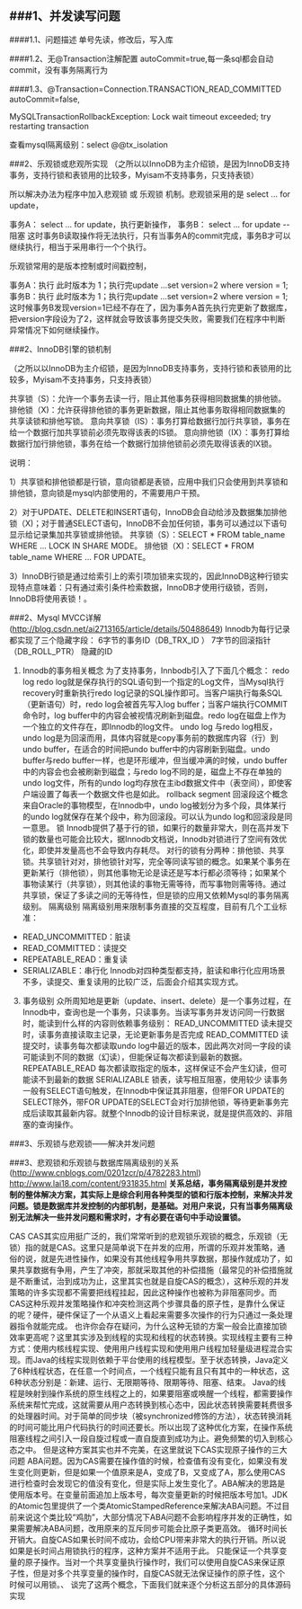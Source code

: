 ###1、并发读写问题
---
####1.1、问题描述
单号先读，修改后，写入库

####1.2、无@Transaction注解配置
autoCommit=true,每一条sql都会自动commit，没有事务隔离行为

####1.3、@Transaction=Connection.TRANSACTION_READ_COMMITTED
autoCommit=false,

MySQLTransactionRollbackException: Lock wait timeout exceeded; try restarting transaction

查看mysql隔离级别：select @@tx_isolation

###2、乐观锁或悲观所实现
（之所以以InnoDB为主介绍锁，是因为InnoDB支持事务，支持行锁和表锁用的比较多，Myisam不支持事务，只支持表锁）

所以解决办法为程序中加入悲观锁 或 乐观锁 机制。悲观锁采用的是 select ... for update，

事务A：  select ... for update，执行更新操作，
事务B：  select ... for update --阻塞
这时事务B读取操作将无法执行，只有当事务A的commit完成，事务B才可以继续执行，相当于采用串行一个个执行。

乐观锁常用的是版本控制或时间戳控制，

事务A：执行 此时版本为 1；执行完update ...set version=2 where version = 1;
事务B：执行 此时版本为 1；执行完update ...set version=2 where version = 1;
这时候事务B发现version=1已经不存在了，因为事务A首先执行完更新了数据库，把version字段设为了2，这样就会导致该事务提交失败，需要我们在程序中判断异常情况下如何继续操作。

###2、InnoDB引擎的锁机制

（之所以以InnoDB为主介绍锁，是因为InnoDB支持事务，支持行锁和表锁用的比较多，Myisam不支持事务，只支持表锁）

共享锁（S）：允许一个事务去读一行，阻止其他事务获得相同数据集的排他锁。
排他锁（X)：允许获得排他锁的事务更新数据，阻止其他事务取得相同数据集的共享读锁和排他写锁。
意向共享锁（IS）：事务打算给数据行加行共享锁，事务在给一个数据行加共享锁前必须先取得该表的IS锁。
意向排他锁（IX）：事务打算给数据行加行排他锁，事务在给一个数据行加排他锁前必须先取得该表的IX锁。

说明：

1）共享锁和排他锁都是行锁，意向锁都是表锁，应用中我们只会使用到共享锁和排他锁，意向锁是mysql内部使用的，不需要用户干预。

2）对于UPDATE、DELETE和INSERT语句，InnoDB会自动给涉及数据集加排他锁（X)；对于普通SELECT语句，InnoDB不会加任何锁，事务可以通过以下语句显示给记录集加共享锁或排他锁。
共享锁（S）：SELECT * FROM table_name WHERE ... LOCK IN SHARE MODE。
排他锁（X)：SELECT * FROM table_name WHERE ... FOR UPDATE。

3）InnoDB行锁是通过给索引上的索引项加锁来实现的，因此InnoDB这种行锁实现特点意味着：只有通过索引条件检索数据，InnoDB才使用行级锁，否则，InnoDB将使用表锁！。

###2、Mysql MVCC详解(http://blog.csdn.net/ai2713165/article/details/50488649)
Innodb为每行记录都实现了三个隐藏字段：
6字节的事务ID（DB_TRX_ID ）
7字节的回滚指针（DB_ROLL_PTR）
隐藏的ID

1. Innodb的事务相关概念
为了支持事务，Innbodb引入了下面几个概念：
redo log
redo log就是保存执行的SQL语句到一个指定的Log文件，当Mysql执行recovery时重新执行redo log记录的SQL操作即可。当客户端执行每条SQL（更新语句）时，redo log会被首先写入log buffer；当客户端执行COMMIT命令时，log buffer中的内容会被视情况刷新到磁盘。redo log在磁盘上作为一个独立的文件存在，即Innodb的log文件。
undo log
与redo log相反，undo log是为回滚而用，具体内容就是copy事务前的数据库内容（行）到undo buffer，在适合的时间把undo buffer中的内容刷新到磁盘。undo buffer与redo buffer一样，也是环形缓冲，但当缓冲满的时候，undo buffer中的内容会也会被刷新到磁盘；与redo log不同的是，磁盘上不存在单独的undo log文件，所有的undo log均存放在主ibd数据文件中（表空间），即使客户端设置了每表一个数据文件也是如此。
rollback segment
回滚段这个概念来自Oracle的事物模型，在Innodb中，undo log被划分为多个段，具体某行的undo log就保存在某个段中，称为回滚段。可以认为undo log和回滚段是同一意思。
锁
Innodb提供了基于行的锁，如果行的数量非常大，则在高并发下锁的数量也可能会比较大，据Innodb文档说，Innodb对锁进行了空间有效优化，即使并发量高也不会导致内存耗尽。
对行的锁有分两种：排他锁、共享锁。共享锁针对对，排他锁针对写，完全等同读写锁的概念。如果某个事务在更新某行（排他锁），则其他事物无论是读还是写本行都必须等待；如果某个事物读某行（共享锁），则其他读的事物无需等待，而写事物则需等待。通过共享锁，保证了多读之间的无等待性，但是锁的应用又依赖Mysql的事务隔离级别。
隔离级别
隔离级别用来限制事务直接的交互程度，目前有几个工业标准：
- READ_UNCOMMITTED：脏读
- READ_COMMITTED：读提交
- REPEATABLE_READ：重复读
- SERIALIZABLE：串行化
Innodb对四种类型都支持，脏读和串行化应用场景不多，读提交、重复读用的比较广泛，后面会介绍其实现方式。

3. 事务级别
众所周知地是更新（update、insert、delete）是一个事务过程，在Innodb中，查询也是一个事务，只读事务。当读写事务并发访问同一行数据时，能读到什么样的内容则依赖事务级别：
READ_UNCOMMITTED
读未提交时，读事务直接读取主记录，无论更新事务是否完成
READ_COMMITTED
读提交时，读事务每次都读取undo log中最近的版本，因此两次对同一字段的读可能读到不同的数据（幻读），但能保证每次都读到最新的数据。
REPEATABLE_READ
每次都读取指定的版本，这样保证不会产生幻读，但可能读不到最新的数据
SERIALIZABLE
锁表，读写相互阻塞，使用较少
读事务一般有SELECT语句触发，在Innodb中保证其非阻塞，但带FOR UPDATE的SELECT除外，带FOR UPDATE的SELECT会对行加排他锁，等待更新事务完成后读取其最新内容。就整个Innodb的设计目标来说，就是提供高效的、非阻塞的查询操作。

###3、乐观锁与悲观锁——解决并发问题

###3、悲观锁和乐观锁与数据库隔离级别的关系(http://www.cnblogs.com/0201zcr/p/4782283.html)
http://www.lai18.com/content/931835.html
**关系总结，事务隔离级别是并发控制的整体解决方案，其实际上是综合利用各种类型的锁和行版本控制，来解决并发问题。锁是数据库并发控制的内部机制，是基础。对用户来说，只有当事务隔离级别无法解决一些并发问题和需求时，才有必要在语句中手动设置锁。**

CAS
CAS其实应用挺广泛的，我们常常听到的悲观锁乐观锁的概念，乐观锁（无锁）指的就是CAS。这里只是简单说下在并发的应用，所谓的乐观并发策略，通俗的说，就是先进性操作，如果没有其他线程争用共享数据，那操作就成功了，如果共享数据有争用，产生了冲突，那就采取其他的补偿措施（最常见的补偿措施就是不断重试，治到成功为止，这里其实也就是自旋CAS的概念），这种乐观的并发策略的许多实现都不需要把线程挂起，因此这种操作也被称为非阻塞同步。而CAS这种乐观并发策略操作和冲突检测这两个步骤具备的原子性，是靠什么保证的呢？硬件，硬件保证了一个从语义上看起来需要多次操作的行为只通过一条处理器指令就能完成。
也许你会存在疑问，为什么这种无锁的方案一般会比直接加锁效率更高呢？这里其实涉及到线程的实现和线程的状态转换。实现线程主要有三种方式：使用内核线程实现、使用用户线程实现和使用用户线程加轻量级进程混合实现。而Java的线程实现则依赖于平台使用的线程模型。至于状态转换，Java定义了6种线程状态，在任意一个时间点，一个线程只能有且只有其中的一种状态，这6种状态分别是：新建、运行、无限期等待、限期等待、阻塞、结束。 Java的线程是映射到操作系统的原生线程之上的，如果要阻塞或唤醒一个线程，都需要操作系统来帮忙完成，这就需要从用户态转换到核心态中，因此状态转换需要耗费很多的处理器时间。对于简单的同步块（被synchronized修饰的方法），状态转换消耗的时间可能比用户代码执行的时间还要长。所以出现了这种优化方案，在操作系统阻塞线程之间引入一段自旋过程或一直自旋直到成功为止。避免频繁的切入到核心态之中。
但是这种方案其实也并不完美，在这里就说下CAS实现原子操作的三大问题
ABA问题。因为CAS需要在操作值的时候，检查值有没有变化，如果没有发生变化则更新，但是如果一个值原来是A，变成了B，又变成了A，那么使用CAS进行检查时会发现它的值没有变化，但是实际上发生变化了。ABA解决的思路是使用版本号。在变量前面追加上版本号，每次变量更新的时候把版本号加1。JDK的Atomic包里提供了一个类AtomicStampedReference来解决ABA问题。不过目前来说这个类比较“鸡肋”，大部分情况下ABA问题不会影响程序并发的正确性，如果需要解决ABA问题，改用原来的互斥同步可能会比原子类更高效。
循环时间长开销大。自旋CAS如果长时间不成功，会给CPU带来非常大的执行开销。所以说如果是长时间占用锁执行的程序，这种方案并不适用于此。
只能保证一个共享变量的原子操作。当对一个共享变量执行操作时，我们可以使用自旋CAS来保证原子性，但是对多个共享变量的操作时，自旋CAS就无法保证操作的原子性，这个时候可以用锁。、
谈完了这两个概念，下面我们就来逐个分析这五部分的具体源码实现